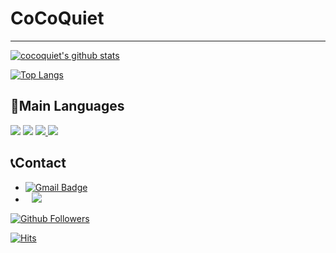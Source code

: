 # CoCoQuiet
---

[![cocoquiet's github stats](https://github-readme-stats.vercel.app/api?username=cocoquiet&show_icons=true&theme=dracula)](https://github.com/cocoquiet)

[![Top Langs](https://github-readme-stats.vercel.app/api/top-langs/?username=cocoquiet&layout=compact&langs_count=8&theme=dracula)](https://github.com/cocoquiet)

## 📜Main Languages
<a href="https://www.python.org/"><img src="https://img.shields.io/badge/Python-3766AB?style=flat-square&logo=Python&logoColor=white"/></a>
<a href="https://www.javascript.com/"><img src="https://img.shields.io/badge/JavaScript-F7DF1E?style=flat-square&logo=JavaScript&logoColor=white"/></a>
<a href="https://www.oracle.com/kr/java/technologies/javase-downloads.html/"><img src="https://img.shields.io/badge/Java-007396?style=flat-square&logo=Java&logoColor=white">
 </a>
 <a href="https://en.wikipedia.org/wiki/C_(programming_language)"><img src="https://img.shields.io/badge/C-373737?style=flat-square&logo=C&logoColor=white"/></a>
 
 ## 📞Contact
 * [![Gmail Badge](https://img.shields.io/badge/-Gmail-d14836?style=flat-square&logo=Gmail&logoColor=white&link=mailto:cocoquiet@knu.ac.kr)](mailto:cocoquiet@knu.ac.kr)
 * <a href="https://www.instagram.com/easy_sng03/"><img src="http://img.shields.io/badge/-Instagram-black?style=flat&logo=Instagram&link=https://www.instagram.com/code._.cat/" style="height : auto; margin-left : 10px; margin-right : 10px;"/></a>

[![Github Followers](https://img.shields.io/github/followers/cocoquiet?color=06d6a0&label=Github%20Followers&style=for-the-badge)](https://github.com/cocoquiet?tab=followers)

[![Hits](https://hits.seeyoufarm.com/api/count/incr/badge.svg?url=https%3A%2F%2Fgithub.com%2Fcocoquiet&count_bg=%2379C83D&title_bg=%23555555&icon=&icon_color=%23E7E7E7&title=hits&edge_flat=false)](https://hits.seeyoufarm.com)
